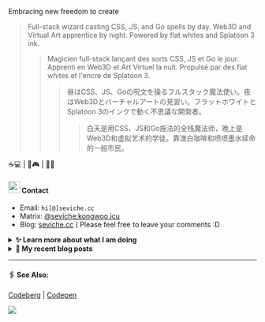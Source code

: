 Embracing new freedom to create

> Full-stack wizard casting CSS, JS, and Go spells by day. Web3D and Virtual Art apprentice by night. Powered by flat whites and Splatoon 3 ink.
>> Magicien full-stack lançant des sorts CSS, JS et Go le jour. Apprenti en Web3D et Art Virtuel la nuit. Propulsé par des flat whites et l'encre de Splatoon 3.
>>> 昼はCSS、JS、Goの呪文を操るフルスタック魔法使い。夜はWeb3Dとバーチャルアートの見習い。フラットホワイトとSplatoon 3のインクで動く不思議な開発者。
>>>> 白天是用CSS、JS和Go施法的全栈魔法师，晚上是Web3D和虚拟艺术的学徒。靠澳白咖啡和喷喷墨水续命的一般市民。

☕💻 | 🦑🎮 | 🎨🌐


####  <img src="https://cdn.discordapp.com/emojis/491270848032800768.png?size=128" style="width:24px;"> Contact  

- Email: `hi[@]seviche.cc`
- Matrix: [@seviche:kongwoo.icu](https://matrix.to/#/@seviche:kongwoo.icu)
- Blog: [seviche.cc](https://seviche.cc) 
  ( Please feel free to leave your comments :D 


<details>
  <summary><b> ✨ Learn more about what I am doing</b>
  </summary>


  
#### 👷 What I'm currently working on

- [Sevichecc/Hugo-theme-bear](https://github.com/Sevichecc/Hugo-theme-bear) -  (2 weeks ago)
- [raycast/extensions](https://github.com/raycast/extensions) - Everything you need to extend Raycast. (3 weeks ago)
- [unovue/inspira-ui](https://github.com/unovue/inspira-ui) - Build beautiful website using Vue &amp; Nuxt. (3 weeks ago)
- [Sevichecc/devSite](https://github.com/Sevichecc/devSite) -  (1 month ago)
- [runyutech/rainyun-doc](https://github.com/runyutech/rainyun-doc) - 📚 雨云百科的源码，欢迎发起PR，一起来编写吧！ (2 months ago)
  <br>
#### 🌱 My latest projects

- [Sevichecc/calendar-heatmap](https://github.com/Sevichecc/calendar-heatmap) - 
- [Sevichecc/fish-french-greeting](https://github.com/Sevichecc/fish-french-greeting) - Greets user with French word of the day from Transparent Language API and random kaomoji.
- [Sevichecc/meow-one-page-resume](https://github.com/Sevichecc/meow-one-page-resume) - A cat-powered one-page resume template 🐱
- [Sevichecc/miniflux-js](https://github.com/Sevichecc/miniflux-js) - Unofficial JavaScript SDK for Miniflux.
- [Sevichecc/games101](https://github.com/Sevichecc/games101) - 
  

#### 🔨 My recent Pull Requests


- [Fix the `mastodon` extension](https://github.com/raycast/extensions/pull/18407) on [raycast/extensions](https://github.com/raycast/extensions) (3 weeks ago)
- [Fix bun CLI](https://github.com/unovue/inspira-ui/pull/173) on [unovue/inspira-ui](https://github.com/unovue/inspira-ui) (3 weeks ago)
- [Update about.md](https://github.com/bambooom/bambooom.github.io/pull/28) on [bambooom/bambooom.github.io](https://github.com/bambooom/bambooom.github.io) (3 months ago)
- [Update friends.md](https://github.com/LitoMore/litomore.me/pull/1) on [LitoMore/litomore.me](https://github.com/LitoMore/litomore.me) (4 months ago)
- [Update friends.ts](https://github.com/kwaa/blog/pull/4) on [kwaa/blog](https://github.com/kwaa/blog) (4 months ago)


#### 🔭 Latest releases I've contributed to


- [miniflux/v2](https://github.com/miniflux/v2) ([2.2.8](https://github.com/miniflux/v2/releases/tag/2.2.8), 5 days ago) - Minimalist and opinionated feed reader
- [Sevichecc/miniflux-js](https://github.com/Sevichecc/miniflux-js) ([v0.0.6](https://github.com/Sevichecc/miniflux-js/releases/tag/v0.0.6), 4 months ago) - Unofficial JavaScript SDK for Miniflux.

</details>


<details>
  <summary><b> 📜 My recent blog posts</b></summary>
  <br/>


- [在DuckDuckGo和Google搜索结果中屏蔽CSDN](https://sevic.me/2025-04-08) (2 weeks ago)
- [我在看什么 · 2024年3月 - 2025年3月](https://sevic.me/2025-03-22-reading) (1 month ago)
- [Git使用随记](https://sevic.me/2024-10-28-git) (6 months ago)
- [为Obsidian添加仿真荧光笔高亮样式](https://sevic.me/2024-10-14-obsidian-highlight) (6 months ago)
- [使用 Obsidian 三年之后的设置 （外观篇）](https://sevic.me/2024-09-14-obsidian-apperance) (7 months ago)
</details>


---

####  🖇️ See Also:
[Codeberg](https://codeberg.org/Sevichecc) | [Codepen](https://codepen.io/sevichee)

![](https://usc1.contabostorage.com/cc0b816231a841b1b0232d5ef0c6deb1:image/2024/10/c7426042aedbd9c96f12f1c2a0b51ed4.PNG)
